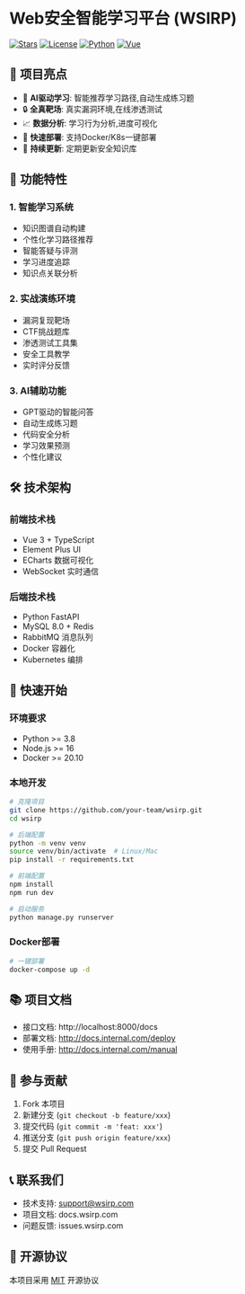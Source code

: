 # Web安全智能学习平台 (WSIRP)

[![Stars](https://img.shields.io/github/stars/your-team/wsirp?style=social)](https://github.com/your-team/wsirp)
[![License](https://img.shields.io/badge/license-MIT-blue.svg)](LICENSE)
[![Python](https://img.shields.io/badge/python-3.8+-blue.svg)](https://www.python.org)
[![Vue](https://img.shields.io/badge/vue-3.x-green.svg)](https://vuejs.org)

## 📖 项目亮点

- 🤖 **AI驱动学习**: 智能推荐学习路径,自动生成练习题
- 🔒 **全真靶场**: 真实漏洞环境,在线渗透测试
- 📈 **数据分析**: 学习行为分析,进度可视化
- 🚀 **快速部署**: 支持Docker/K8s一键部署
- 🔄 **持续更新**: 定期更新安全知识库

## 📖 功能特性

### 1. 智能学习系统
- 知识图谱自动构建
- 个性化学习路径推荐
- 智能答疑与评测
- 学习进度追踪
- 知识点关联分析

### 2. 实战演练环境
- 漏洞复现靶场
- CTF挑战题库
- 渗透测试工具集
- 安全工具教学
- 实时评分反馈

### 3. AI辅助功能
- GPT驱动的智能问答
- 自动生成练习题
- 代码安全分析
- 学习效果预测
- 个性化建议

## 🛠️ 技术架构

### 前端技术栈
- Vue 3 + TypeScript
- Element Plus UI
- ECharts 数据可视化
- WebSocket 实时通信

### 后端技术栈
- Python FastAPI 
- MySQL 8.0 + Redis
- RabbitMQ 消息队列
- Docker 容器化
- Kubernetes 编排

## 🚀 快速开始

### 环境要求
- Python >= 3.8
- Node.js >= 16
- Docker >= 20.10

### 本地开发

```bash
# 克隆项目
git clone https://github.com/your-team/wsirp.git
cd wsirp

# 后端配置
python -m venv venv
source venv/bin/activate  # Linux/Mac
pip install -r requirements.txt

# 前端配置
npm install
npm run dev

# 启动服务
python manage.py runserver
```

### Docker部署

```bash
# 一键部署
docker-compose up -d
```

## 📚 项目文档

- 接口文档: http://localhost:8000/docs
- 部署文档: http://docs.internal.com/deploy
- 使用手册: http://docs.internal.com/manual

## 🤝 参与贡献

1. Fork 本项目
2. 新建分支 (`git checkout -b feature/xxx`)
3. 提交代码 (`git commit -m 'feat: xxx'`)
4. 推送分支 (`git push origin feature/xxx`)
5. 提交 Pull Request

## 📞 联系我们

- 技术支持: support@wsirp.com
- 项目文档: docs.wsirp.com
- 问题反馈: issues.wsirp.com

## 📄 开源协议

本项目采用 [MIT](LICENSE) 开源协议